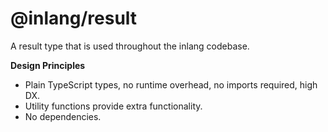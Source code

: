 # @inlang/result

A result type that is used throughout the inlang codebase.

**Design Principles**

- Plain TypeScript types, no runtime overhead, no imports required, high DX.
- Utility functions provide extra functionality.
- No dependencies.

